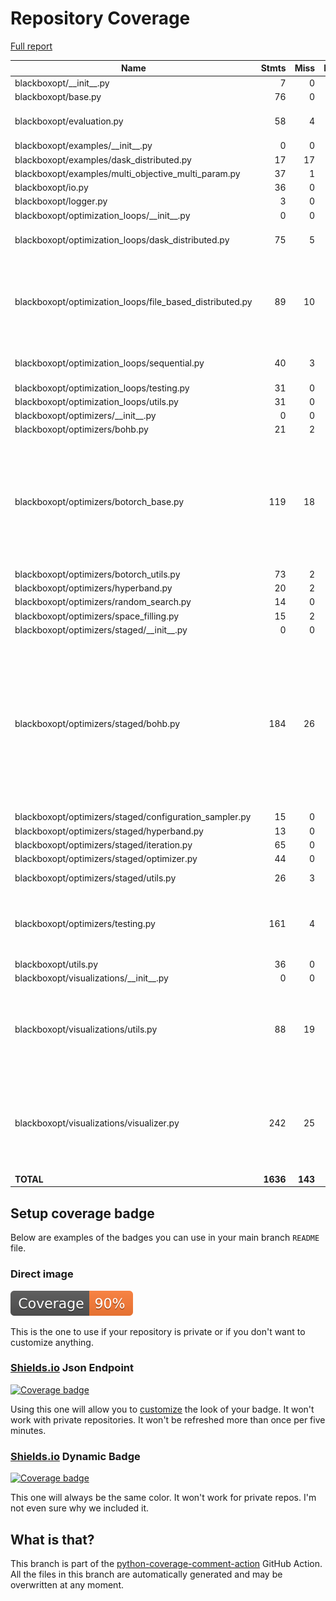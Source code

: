 # Repository Coverage

[Full report](https://htmlpreview.github.io/?https://github.com/boschresearch/blackboxopt/blob/python-coverage-comment-action-data/htmlcov/index.html)

| Name                                                        |    Stmts |     Miss |   Branch |   BrPart |   Cover |   Missing |
|------------------------------------------------------------ | -------: | -------: | -------: | -------: | ------: | --------: |
| blackboxopt/\_\_init\_\_.py                                 |        7 |        0 |        0 |        0 |    100% |           |
| blackboxopt/base.py                                         |       76 |        0 |       14 |        0 |    100% |           |
| blackboxopt/evaluation.py                                   |       58 |        4 |        8 |        2 |     91% |88, 94, 101, 104 |
| blackboxopt/examples/\_\_init\_\_.py                        |        0 |        0 |        0 |        0 |    100% |           |
| blackboxopt/examples/dask\_distributed.py                   |       17 |       17 |        2 |        0 |      0% |      6-44 |
| blackboxopt/examples/multi\_objective\_multi\_param.py      |       37 |        1 |        2 |        1 |     95% |        90 |
| blackboxopt/io.py                                           |       36 |        0 |        8 |        0 |    100% |           |
| blackboxopt/logger.py                                       |        3 |        0 |        0 |        0 |    100% |           |
| blackboxopt/optimization\_loops/\_\_init\_\_.py             |        0 |        0 |        0 |        0 |    100% |           |
| blackboxopt/optimization\_loops/dask\_distributed.py        |       75 |        5 |       16 |        0 |     95% |12-13, 96-97, 170 |
| blackboxopt/optimization\_loops/file\_based\_distributed.py |       89 |       10 |       24 |        3 |     88% |57->60, 82, 122-127, 166->169, 194-199 |
| blackboxopt/optimization\_loops/sequential.py               |       40 |        3 |        8 |        1 |     92% |69->72, 126-128 |
| blackboxopt/optimization\_loops/testing.py                  |       31 |        0 |        0 |        0 |    100% |           |
| blackboxopt/optimization\_loops/utils.py                    |       31 |        0 |        6 |        0 |    100% |           |
| blackboxopt/optimizers/\_\_init\_\_.py                      |        0 |        0 |        0 |        0 |    100% |           |
| blackboxopt/optimizers/bohb.py                              |       21 |        2 |        2 |        0 |     91% |     25-26 |
| blackboxopt/optimizers/botorch\_base.py                     |      119 |       18 |       28 |        7 |     82% |41-42, 67, 202->205, 217-241, 250, 281, 316-317, 320-325 |
| blackboxopt/optimizers/botorch\_utils.py                    |       73 |        2 |       24 |        2 |     96% |   68, 211 |
| blackboxopt/optimizers/hyperband.py                         |       20 |        2 |        0 |        0 |     90% |     26-27 |
| blackboxopt/optimizers/random\_search.py                    |       14 |        0 |        2 |        0 |    100% |           |
| blackboxopt/optimizers/space\_filling.py                    |       15 |        2 |        0 |        0 |     87% |     10-11 |
| blackboxopt/optimizers/staged/\_\_init\_\_.py               |        0 |        0 |        0 |        0 |    100% |           |
| blackboxopt/optimizers/staged/bohb.py                       |      184 |       26 |       66 |        9 |     85% |69-70, 74-80, 131-132, 183->185, 266, 314, 337-354, 363-368, 380-384, 416, 451 |
| blackboxopt/optimizers/staged/configuration\_sampler.py     |       15 |        0 |        0 |        0 |    100% |           |
| blackboxopt/optimizers/staged/hyperband.py                  |       13 |        0 |        0 |        0 |    100% |           |
| blackboxopt/optimizers/staged/iteration.py                  |       65 |        0 |       14 |        0 |    100% |           |
| blackboxopt/optimizers/staged/optimizer.py                  |       44 |        0 |       10 |        0 |    100% |           |
| blackboxopt/optimizers/staged/utils.py                      |       26 |        3 |        8 |        3 |     82% |60, 66, 76 |
| blackboxopt/optimizers/testing.py                           |      161 |        4 |       52 |        5 |     96% |41->43, 46->48, 50, 138, 191, 334 |
| blackboxopt/utils.py                                        |       36 |        0 |       10 |        0 |    100% |           |
| blackboxopt/visualizations/\_\_init\_\_.py                  |        0 |        0 |        0 |        0 |    100% |           |
| blackboxopt/visualizations/utils.py                         |       88 |       19 |       16 |        6 |     74% |53, 62-77, 138, 140, 143, 145, 205, 217 |
| blackboxopt/visualizations/visualizer.py                    |      242 |       25 |       64 |        4 |     90% |54, 252->254, 270-272, 419-422, 633-681 |
|                                                   **TOTAL** | **1636** |  **143** |  **384** |   **43** | **90%** |           |


## Setup coverage badge

Below are examples of the badges you can use in your main branch `README` file.

### Direct image

[![Coverage badge](https://raw.githubusercontent.com/boschresearch/blackboxopt/python-coverage-comment-action-data/badge.svg)](https://htmlpreview.github.io/?https://github.com/boschresearch/blackboxopt/blob/python-coverage-comment-action-data/htmlcov/index.html)

This is the one to use if your repository is private or if you don't want to customize anything.

### [Shields.io](https://shields.io) Json Endpoint

[![Coverage badge](https://img.shields.io/endpoint?url=https://raw.githubusercontent.com/boschresearch/blackboxopt/python-coverage-comment-action-data/endpoint.json)](https://htmlpreview.github.io/?https://github.com/boschresearch/blackboxopt/blob/python-coverage-comment-action-data/htmlcov/index.html)

Using this one will allow you to [customize](https://shields.io/endpoint) the look of your badge.
It won't work with private repositories. It won't be refreshed more than once per five minutes.

### [Shields.io](https://shields.io) Dynamic Badge

[![Coverage badge](https://img.shields.io/badge/dynamic/json?color=brightgreen&label=coverage&query=%24.message&url=https%3A%2F%2Fraw.githubusercontent.com%2Fboschresearch%2Fblackboxopt%2Fpython-coverage-comment-action-data%2Fendpoint.json)](https://htmlpreview.github.io/?https://github.com/boschresearch/blackboxopt/blob/python-coverage-comment-action-data/htmlcov/index.html)

This one will always be the same color. It won't work for private repos. I'm not even sure why we included it.

## What is that?

This branch is part of the
[python-coverage-comment-action](https://github.com/marketplace/actions/python-coverage-comment)
GitHub Action. All the files in this branch are automatically generated and may be
overwritten at any moment.